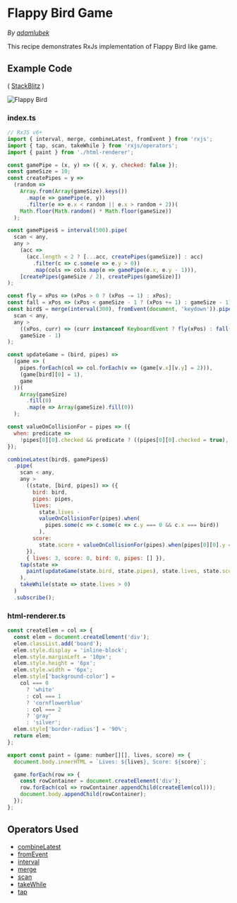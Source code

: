 # Flappy Bird Game

_By_ [_adamlubek_](https://github.com/adamlubek)

This recipe demonstrates RxJs implementation of Flappy Bird like game.

## Example Code

\( [StackBlitz](https://stackblitz.com/edit/rxjs-flappy-bird?file=index.ts) \)

![Flappy Bird](https://drive.google.com/uc?export=view&id=1NcV8nce0NfvqghyBr0gxLoPm_Y4zjzXI)

### index.ts

```javascript
// RxJS v6+
import { interval, merge, combineLatest, fromEvent } from 'rxjs';
import { tap, scan, takeWhile } from 'rxjs/operators';
import { paint } from './html-renderer';

const gamePipe = (x, y) => ({ x, y, checked: false });
const gameSize = 10;
const createPipes = y =>
  (random =>
    Array.from(Array(gameSize).keys())
      .map(e => gamePipe(e, y))
      .filter(e => e.x < random || e.x > random + 2))(
    Math.floor(Math.random() * Math.floor(gameSize))
  );

const gamePipes$ = interval(500).pipe(
  scan < any,
  any >
    (acc =>
      (acc.length < 2 ? [...acc, createPipes(gameSize)] : acc)
        .filter(c => c.some(e => e.y > 0))
        .map(cols => cols.map(e => gamePipe(e.x, e.y - 1))),
    [createPipes(gameSize / 2), createPipes(gameSize)])
);

const fly = xPos => (xPos > 0 ? (xPos -= 1) : xPos);
const fall = xPos => (xPos < gameSize - 1 ? (xPos += 1) : gameSize - 1);
const bird$ = merge(interval(300), fromEvent(document, 'keydown')).pipe(
  scan < any,
  any >
    ((xPos, curr) => (curr instanceof KeyboardEvent ? fly(xPos) : fall(xPos)),
    gameSize - 1)
);

const updateGame = (bird, pipes) =>
  (game => (
    pipes.forEach(col => col.forEach(v => (game[v.x][v.y] = 2))),
    (game[bird][0] = 1),
    game
  ))(
    Array(gameSize)
      .fill(0)
      .map(e => Array(gameSize).fill(0))
  );

const valueOnCollisionFor = pipes => ({
  when: predicate =>
    !pipes[0][0].checked && predicate ? ((pipes[0][0].checked = true), 1) : 0
});

combineLatest(bird$, gamePipes$)
  .pipe(
    scan < any,
    any >
      ((state, [bird, pipes]) => ({
        bird: bird,
        pipes: pipes,
        lives:
          state.lives -
          valueOnCollisionFor(pipes).when(
            pipes.some(c => c.some(c => c.y === 0 && c.x === bird))
          ),
        score:
          state.score + valueOnCollisionFor(pipes).when(pipes[0][0].y === 0)
      }),
      { lives: 3, score: 0, bird: 0, pipes: [] }),
    tap(state =>
      paint(updateGame(state.bird, state.pipes), state.lives, state.score)
    ),
    takeWhile(state => state.lives > 0)
  )
  .subscribe();
```

### html-renderer.ts

```javascript
const createElem = col => {
  const elem = document.createElement('div');
  elem.classList.add('board');
  elem.style.display = 'inline-block';
  elem.style.marginLeft = '10px';
  elem.style.height = '6px';
  elem.style.width = '6px';
  elem.style['background-color'] =
    col === 0
      ? 'white'
      : col === 1
      ? 'cornflowerblue'
      : col === 2
      ? 'gray'
      : 'silver';
  elem.style['border-radius'] = '90%';
  return elem;
};

export const paint = (game: number[][], lives, score) => {
  document.body.innerHTML = `Lives: ${lives}, Score: ${score}`;

  game.forEach(row => {
    const rowContainer = document.createElement('div');
    row.forEach(col => rowContainer.appendChild(createElem(col)));
    document.body.appendChild(rowContainer);
  });
};
```

## Operators Used

* [combineLatest](../operators/combination/combinelatest.md)
* [fromEvent](../operators/creation/fromevent.md)
* [interval](../operators/creation/interval.md)
* [merge](../operators/combination/merge.md)
* [scan](../operators/transformation/scan.md)
* [takeWhile](../operators/filtering/takewhile.md)
* [tap](../operators/utility/do.md)

